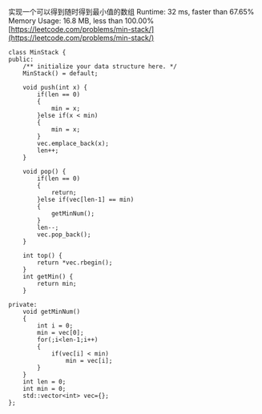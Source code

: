 实现一个可以得到随时得到最小值的数组
Runtime: 32 ms, faster than 67.65%
Memory Usage: 16.8 MB, less than 100.00% 
[https://leetcode.com/problems/min-stack/](https://leetcode.com/problems/min-stack/)
```
class MinStack {
public:
    /** initialize your data structure here. */
    MinStack() = default;

    void push(int x) {
        if(len == 0)
        {
            min = x;
        }else if(x < min)
        {
            min = x;
        }
        vec.emplace_back(x);
        len++;
    }

    void pop() {
        if(len == 0)
        {
            return;
        }else if(vec[len-1] == min)
        {
            getMinNum();
        }
        len--;
        vec.pop_back();
    }

    int top() {
        return *vec.rbegin();
    }
    int getMin() {
        return min;
    }

private:
    void getMinNum()
    {
        int i = 0;
        min = vec[0];
        for(;i<len-1;i++)
        {
            if(vec[i] < min)
                min = vec[i];
        }
    }
    int len = 0;
    int min = 0;
    std::vector<int> vec={};
};
```
